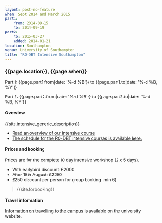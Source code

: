 ```yaml
---
layout: post-no-feature
when: Sept 2014 and March 2015
part1:
    from: 2014-09-15
    to: 2014-09-19
part2:
    to: 2015-03-27
    added: 2014-01-21
location: Southampton
venue: University of Southampton
title: "RO-DBT Intensive Southampton"
---
```



### {{page.location}}, {{page.when}}

Part 1:
    {{page.part1.from|date: '%-d %B'}} to {{page.part1.to|date: '%-d %B, %Y'}}

Part 2:
    {{page.part2.from|date: '%-d %B'}} to {{page.part2.to|date: '%-d %B, %Y'}}


#### Overview

{{site.intensive_generic_description}}

- [Read an overview of our intensive course](/training/intensive.html)
- [The schedule for the RO-DBT intensive courses is available here.](/training/intensive-timetable.html)


#### Prices and booking

Prices are for the complete 10 day intensive workshop (2 x 5 days).

- With earlybird discount: £2000
- After 15th August: £2250
- £250 discount per person for group booking (min 6)


> {{site.forbooking}}

#### Travel information

[Information on travelling to the campus](http://www.southampton.ac.uk/visitus/campuses/highfield.html) is available on the university website.





